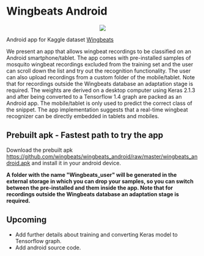 # Wingbeats Android

<p align="center"> <img src="https://github.com/wingbeats/wingbeats_pi/blob/master/wingbeats.png"></p>

Android app for Kaggle dataset [Wingbeats](https://www.kaggle.com/potamitis/wingbeats) 

We present an app that allows wingbeat recordings to be classified on an Android smartphone/tablet. The app comes with pre-installed samples of mosquito wingbeat recordings excluded from the training set and the user can scroll down the list and try out the recognition functionality. The user can also upload recordings from a custom folder of the mobile/tablet. Note that for recordings outside the Wingbeats database an adaptation stage is required. The weights are derived on a desktop computer using Keras 2.1.3 and after being converted to a Tensorflow 1.4 graph are packed as an Android app. The mobile/tablet is only used to predict the correct class of the snippet. The app implementation suggests that a real-time wingbeat recognizer can be directly embedded in tablets and mobiles.

## Prebuilt apk - Fastest path to try the app
Download the prebuilt apk https://github.com/wingbeats/wingbeats_android/raw/master/wingbeats_android.apk and install it in your android device. 

**A folder with the name "Wingbeats_user" will be generated in the external storage in which you can drop your samples, so you can switch between the pre-installed and them inside the app. Note that for recordings outside the Wingbeats database an adaptation stage is required.**

## Upcoming
* Add further details about training and converting Keras model to Tensorflow graph.
* Add android source code.

